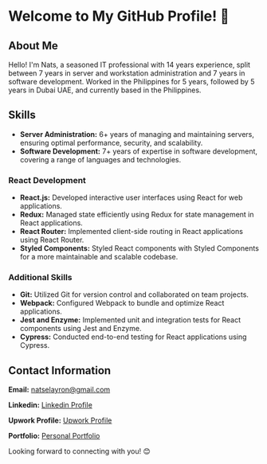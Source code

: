 # Welcome to My GitHub Profile! 👋

## About Me

Hello! I'm Nats, a seasoned IT professional with 14 years experience, split between 7 years in server and workstation administration and 7 years in software development. Worked in the Philippines for 5 years, followed by 5 years in Dubai UAE, and currently based in the Philippines.

## Skills

- **Server Administration:** 6+ years of managing and maintaining servers, ensuring optimal performance, security, and scalability.
- **Software Development:** 7+ years of expertise in software development, covering a range of languages and technologies.

### React Development

- **React.js:** Developed interactive user interfaces using React for web applications.
- **Redux:** Managed state efficiently using Redux for state management in React applications.
- **React Router:** Implemented client-side routing in React applications using React Router.
- **Styled Components:** Styled React components with Styled Components for a more maintainable and scalable codebase.

### Additional Skills

- **Git:** Utilized Git for version control and collaborated on team projects.
- **Webpack:** Configured Webpack to bundle and optimize React applications.
- **Jest and Enzyme:** Implemented unit and integration tests for React components using Jest and Enzyme.
- **Cypress:** Conducted end-to-end testing for React applications using Cypress.

## Contact Information

**Email:** [natselayron@gmail.com](mailto:natselayron@gmail.com)

**Linkedin:** [Linkedin Profile](https://www.linkedin.com/in/nats-e-b7844234)

**Upwork Profile:** [Upwork Profile](https://www.upwork.com/freelancers/~01b650d81dbde8f427)

**Portfolio:** [Personal Portfolio](https://jonats2020.github.io)

Looking forward to connecting with you! 😊
